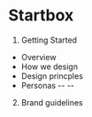 # Startbox
1. Getting Started
- Overview
- How we design
- Design princples
- Personas
--
--

2. Brand guidelines

